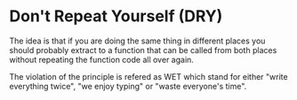 # Don't Repeat Yourself (DRY)

The idea is that if you are doing the same thing in different places you should probably extract to a function that can be called from both places without repeating the function code all over again.

The violation of the principle is refered as WET which stand for either "write everything twice", "we enjoy typing" or "waste everyone's time".
